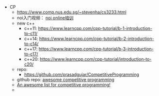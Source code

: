 - CP
	- https://www.comp.nus.edu.sg/~stevenha/cs3233.html
	- noi入门视频： [noi online培训](https://www.noi.cn/xw/2020-05-13/715542.shtml)
	- new c++
		- c++11: https://www.learncpp.com/cpp-tutorial/b-1-introduction-to-c11/
		- c++14: https://www.learncpp.com/cpp-tutorial/b-2-introduction-to-c14/
		- c++17: https://www.learncpp.com/cpp-tutorial/b-3-introduction-to-c17/
		- c++20: https://www.learncpp.com/cpp-tutorial/introduction-to-c20/
	- repo:
		- https://github.com/prasadgujar/CompetitiveProgramming
	- github repo: [awesome competitive programming](https://github.com/lnishan/awesome-competitive-programming)
	- [An awesome list for competitive programming!](https://codeforces.com/blog/entry/23054?)
	-